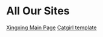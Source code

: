 # All Our Sites

[Xingxing Main Page](https:xinxing.vercel.app)
[Catgirl template](https:catgirl-tau.vercel.app)
